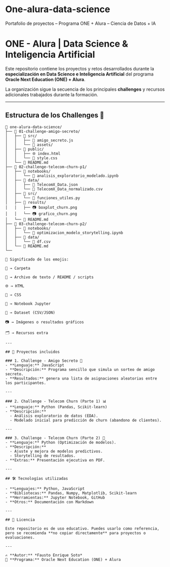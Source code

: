 # One-alura-data-science
Portafolio de proyectos – Programa ONE + Alura – Ciencia de Datos + IA

# ONE - Alura | Data Science & Inteligencia Artificial  
Este repositorio contiene los proyectos y retos desarrollados durante la **especialización en Data Science e Inteligencia Artificial** del programa **Oracle Next Education (ONE) + Alura**.  

La organización sigue la secuencia de los principales **challenges** y recursos adicionales trabajados durante la formación.  

---

## Estructura de los Challenges 📂

```text
📁 one-alura-data-science/
├── 📁 01-challenge-amigo-secreto/
│   ├── 📁 src/
│   │   ├── 📝 amigo_secreto.js
│   │   └── 📁 assets/
│   ├── 📁 public/
│   │   ├── 🌐 index.html
│   │   └── 🎨 style.css
│   └── 📝 README.md
├── 📁 02-challenge-telecom-churn-p1/
│   ├── 📁 notebooks/
│   │   └── 📓 analisis_exploratorio_modelado.ipynb
│   ├── 📁 data/
│   │   ├── 📄 TelecomX_Data.json
│   │   └── 📄 TelecomX_Data_normalizado.csv
│   ├── 📁 src/
│   │   └── 📝 funciones_utiles.py
│   ├── 📁 results/
│   │   ├── 📷 boxplot_churn.png
│   │   └── 📷 grafico_churn.png
│   └── 📝 README.md
├── 📁 03-challenge-telecom-churn-p2/
│   ├── 📁 notebooks/
│   │   └── 📓 optimizacion_modelo_storytelling.ipynb
│   ├── 📁 data/
│   │   └── 📄 df.csv
│   └── 📝 README.md
└── 

🔹 Significado de los emojis:

📁 → Carpeta

📝 → Archivo de texto / README / scripts

🌐 → HTML

🎨 → CSS

📓 → Notebook Jupyter

📄 → Dataset (CSV/JSON)

📷 → Imágenes o resultados gráficos

🗂️ → Recursos extra

---

## 🚀 Proyectos incluidos

### 1. Challenge - Amigo Secreto 🎁  
- **Lenguaje:** JavaScript  
- **Descripción:** Programa sencillo que simula un sorteo de amigo secreto.  
- **Resultados:** genera una lista de asignaciones aleatorias entre los participantes.  

---

### 2. Challenge - Telecom Churn (Parte 1) 📊  
- **Lenguaje:** Python (Pandas, Scikit-learn)  
- **Descripción:**  
  - Análisis exploratorio de datos (EDA).  
  - Modelado inicial para predicción de churn (abandono de clientes).  

---

### 3. Challenge - Telecom Churn (Parte 2) 🤖  
- **Lenguaje:** Python (Optimización de modelos).  
- **Descripción:**  
  - Ajuste y mejora de modelos predictivos.  
  - Storytelling de resultados.  
- **Extras:** Presentación ejecutiva en PDF.  

---

## 🛠️ Tecnologías utilizadas

- **Lenguajes:** Python, JavaScript  
- **Bibliotecas:** Pandas, Numpy, Matplotlib, Scikit-learn  
- **Herramientas:** Jupyter Notebook, GitHub  
- **Otros:** Documentación con Markdown  

---

## 📄 Licencia

Este repositorio es de uso educativo. Puedes usarlo como referencia, pero se recomienda **no copiar directamente** para proyectos o evaluaciones.  

---

✍️ **Autor:** *Fausto Enrique Soto*  
📅 **Programa:** Oracle Next Education (ONE) + Alura  



